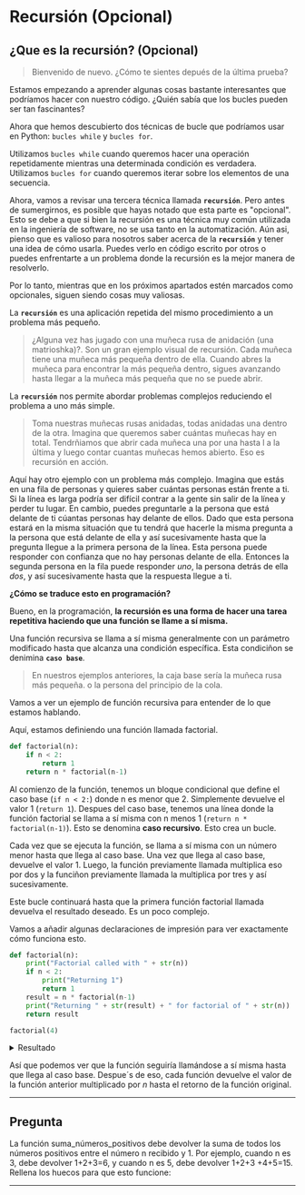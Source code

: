 # Recursión (Opcional)

## ¿Que es la recursión? (Opcional)

>Bienvenido de nuevo. ¿Cómo te sientes depués de la última prueba?

Estamos empezando a aprender algunas cosas bastante interesantes que podríamos hacer con nuestro código. ¿Quién sabía que los bucles pueden ser tan fascinantes?

Ahora que hemos descubierto dos técnicas de bucle que podríamos usar en Python: `bucles while` y `bucles for`.

Utilizamos `bucles while` cuando queremos hacer una operación repetidamente mientras una determinada condición es verdadera. Utilizamos `bucles for` cuando queremos iterar sobre los elementos de una secuencia.

Ahora, vamos a revisar una tercera técnica llamada **`recursión`**. Pero antes de sumergirnos, es posible que hayas notado que esta parte es "opcional". Esto se debe a que si bien la recursión es una técnica muy común utilizada en la ingeniería de software, no se usa tanto en la automatización. Aún asi, pienso que es valioso para nosotros saber acerca de la **`recursión`** y tener una idea de cómo usarla. Puedes verlo en código escrito por otros o puedes enfrentarte a un problema donde la recursión es la mejor manera de resolverlo.

Por lo tanto, mientras que en los próximos apartados estén marcados como opcionales, siguen siendo cosas muy valiosas.

La **`recursión`** es una aplicación repetida del mismo procedimiento a un problema más pequeño.

>¿Alguna vez has jugado con una muñeca rusa de anidación (una matrioshka)?. Son un gran ejemplo visual de recursión. Cada muñeca tiene una muñeca más pequeña dentro de ella. Cuando abres la muñeca para encontrar la más pequeña dentro, sigues avanzando hasta llegar a la muñeca más pequeña que no se puede abrir.

La **`recursión`** nos permite abordar problemas complejos reduciendo el problema a uno más simple.

>Toma nuestras muñecas rusas anidadas, todas anidadas una dentro de la otra. Imagina que queremos saber cuántas muñecas hay en total. Tendrñiamos que abrir cada muñeca una por una hasta l a la última y luego contar cuantas muñecas hemos abierto. Eso es recursión en acción.

Aquí hay otro ejemplo con un problema más complejo. Imagina que estás en una fila de personas y quieres saber cuántas personas están frente a ti. Si la línea es larga podría ser difícil contrar a la gente sin salir de la línea y perder tu lugar. En cambio, puedes preguntarle a la persona que está delante de ti cúantas personas hay delante de ellos. Dado que esta persona estará en la misma situación que tu tendrá que hacerle la misma pregunta a la persona que está delante de ella y así sucesivamente hasta que la pregunta llegue a la primera persona de la línea. Esta persona puede responder con confianza que no hay personas delante de ella. Entonces la segunda persona en la fila puede responder *uno*, la persona detrás de ella *dos*, y así sucesivamente hasta que la respuesta llegue a ti.

**¿Cómo se traduce esto en programación?**

Bueno, en la programación, **la recursión es una forma de hacer una tarea repetitiva haciendo que una función se llame a sí misma.**

Una función recursiva se llama a sí misma generalmente con un parámetro modificado hasta que alcanza una condición específica. Esta condiciñon se denimina **`caso base`**.

>En nuestros ejemplos anteriores, la caja base sería la muñeca rusa más pequeña. o la persona del principio de la cola.

Vamos a ver un ejemplo de función recursiva para entender de lo que estamos hablando.

Aquí, estamos definiendo una función llamada factorial.

```python
def factorial(n):
    if n < 2:
        return 1
    return n * factorial(n-1)
```
Al comienzo de la función, tenemos un bloque condicional que define el caso base (`if n < 2:`) donde n es menor que 2. Simplemente devuelve el valor 1 (`return 1`). Despues del caso base, tenemos una línea donde la función factorial se llama a sí misma con n menos 1 (`return n * factorial(n-1)`). Esto se denomina **caso recursivo**. Esto crea un bucle.

Cada vez que se ejecuta la función, se llama a sí misma con un número menor hasta que llega al caso base. Una vez que llega al caso base, devuelve el valor 1. Luego, la función previamente llamada multiplica eso por dos y la funciñon previamente llamada la multiplica por tres y así sucesivamente.

Este bucle continuará hasta que la primera función factorial llamada devuelva el resultado deseado. Es un poco complejo.

Vamos a añadir algunas declaraciones de impresión para ver exactamente cómo funciona esto.

```python
def factorial(n):
    print("Factorial called with " + str(n))
    if n < 2:
        print("Returning 1")
        return 1
    result = n * factorial(n-1)
    print("Returning " + str(result) + " for factorial of " + str(n))
    return result

factorial(4)
```

<details><summary>Resultado</summary>
<p>

```
   Factorial called with 4
   Factorial called with 3
   Factorial called with 2
   Factorial called with 1
   Returning 1
   Returning 2 for factorial of 2
   Returning 6 for factorial of 3
   Returning 24 for factorial of 4
```

</p>
</details>

Así que podemos ver que la función seguiría llamándose a sí misma hasta que llega al caso base. Despue´s de eso, cada función devuelve el valor de la función anterior multiplicado por *n* hasta el retorno de la función original.

***

## Pregunta

La función suma_números_positivos debe devolver la suma de todos los números positivos entre el número n recibido y 1. Por ejemplo, cuando n es 3, debe devolver 1+2+3=6, y cuando n es 5, debe devolver 1+2+3 +4+5=15. Rellena los huecos para que esto funcione:

***